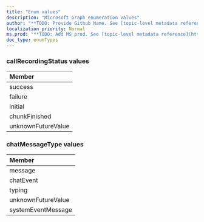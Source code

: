 ```yaml
---
title: "Enum values"
description: "Microsoft Graph enumeration values"
author: "**TODO: Provide Github Name. See [topic-level metadata reference](https://msgo.azurewebsites.net/add/document/guidelines/metadata.html#topic-level-metadata)**"
localization_priority: Normal
ms.prod: "**TODO: Add MS prod. See [topic-level metadata reference](https://msgo.azurewebsites.net/add/document/guidelines/metadata.html#topic-level-metadata)**"
doc_type: enumTypes
---
```


### callRecordingStatus values 



|Member|
|:---|
|success|
|failure|
|initial|
|chunkFinished|
|unknownFutureValue|

### chatMessageType values 



|Member|
|:---|
|message|
|chatEvent|
|typing|
|unknownFutureValue|
|systemEventMessage|


